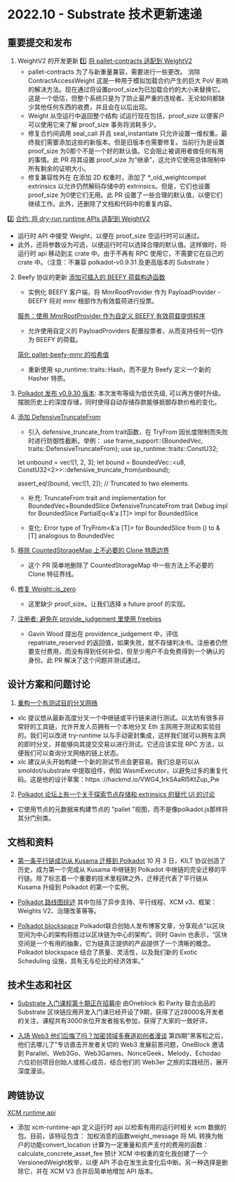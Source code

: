 # 2022.10 - Substrate 技术更新速递

## 重要提交和发布

1. WeightV2 的开发更新
 1️⃣ [将 pallet-contracts 适配到 WeightV2](https://github.com/paritytech/substrate/pull/12421)
    * pallet-contracts 为了与新重量兼容，需要进行一些更改。
    消除 ContractAccessWeight
    这是一种用于模拟加载合约产生的巨大 PoV 影响的解决方法。现在通过将设置proof_size为已加载合约的大小来替换它。这是一个低估，但整个系统只是为了防止最严重的违规者。无论如何都缺少其他任何东西的收费，并且会在以后出现。
    * Weight 从空运行中返回整个结构
    试运行现在包括，proof_size 以便客户可以使用它来了解 proof_size 事务将消耗多少。
    * 修复合约间调用
    seal_call 并且 seal_instantiate 只允许设置一维权重。最终我们需要添加这些的新版本。但是旧版本也需要修复。当前行为是设置 proof_size 为0那个不是一个好的默认值。它会阻止被调用者做任何有用的事情。此 PR 将其设置 proof_size 为“继承”，这允许它使用总体限制中所有剩余的证明大小。
    * 修复兼容性外在
    在添加 2D 权重时，添加了 *_old_weightcompat extrinsics 以允许仍然解码存储中的 extrinsics。但是，它们也设置 proof_size 为0使它们无用。此 PR 设置了一些合理的默认值，以便它们继续工作。此外，还删除了文档和代码中的重复内容。

  2️⃣ [合约: 将 dry-run runtime APIs 适配到 WeightV2](https://github.com/paritytech/substrate/pull/12429) 
  * 运行时 API 中接受 Weight，以便在 proof_size 空运行时可以通过。
  * 此外，还将参数设为可选，以便运行时可以选择合理的默认值。这样做时，将运行时 api 移动到主 crate 中。由于不再有 RPC 使用它，不需要它在自己的 crate 中。（注意：不兼容 polkadot-v0.9.31 及更高版本的 Substrate ）
 
2. Beefy 协议的更新
   [添加可插入的 BEEFY 荷载构造函数](https://github.com/paritytech/substrate/pull/12428)
    * 实例化 BEEFY 客户端，将 MmrRootProvider 作为 PayloadProvider - BEEFY 将对 mmr 根部作为有效载荷进行投票。
   
   [服务：使用 MmrRootProvider 作为自定义 BEEFY 有效荷载提供程序](https://github.com/paritytech/polkadot/pull/6112)
    * 允许使用自定义的 PayloadProviders 配置投票者，从而支持任何一切作为 BEEFY 的荷载。

   [简化 pallet-beefy-mmr 的哈希值](https://github.com/paritytech/substrate/pull/12393)
    * 重新使用 sp_runtime::traits::Hash，而不是为 Beefy 定义一个新的 Hasher 特质。
  
3. [Polkadot 发布 v0.9.30 版本](https://github.com/paritytech/polkadot/releases/tag/v0.9.30): 本次发布等级为低优先级, 可以再方便时升级。摆脱历史上的深度存储，同时使得自动存储存款能够抵御存款价格的变化。

4. [添加 DefensiveTruncateFrom](https://github.com/paritytech/substrate/pull/12515)
    * 引入 defensive_truncate_from trait函数，在 TryFrom 因长度限制而失败时进行防御性截断。举例：
    use frame_support::{BoundedVec, traits::DefensiveTruncateFrom};
    use sp_runtime::traits::ConstU32;

    let unbound = vec![1, 2, 3];
    let bound = BoundedVec::<u8, ConstU32<2>>::defensive_truncate_from(unbound);

    assert_eq!(bound, vec![1, 2]); // Truncated to two elements.

    * 补充:
    TruncateFrom trait and implementation for BoundedVec+BoundedSlice
    DefensiveTruncateFrom trait
    Debug impl for BoundedSlice
    PartialEq<&'a [T]> impl for BoundedSlice

    * 变化:
    Error type of TryFrom<&'a [T]> for BoundedSlice from () to &[T] analogous to BoundedVec

5. [移除 CountedStorageMap 上不必要的 Clone 特质边界](https://github.com/paritytech/substrate/pull/12402)
    * 这个 PR 简单地删除了 CountedStorageMap 中一些方法上不必要的 Clone 特征界线。

6. [修复 Weight::is_zero](https://github.com/paritytech/substrate/pull/12396)
    * 这里缺少 proof_size。让我们选择 a future proof 的实现。

7. [注册者: 避免在 provide_judgement 里使用 freebies](https://github.com/paritytech/substrate/pull/12465)
    * Gavin Wood 提出在 providence_judgement 中，评估 repatriate_reserved 的返回值，如果失败，就不存储判决书。注册者仍然要支付费用，而没有得到任何补偿，但至少用户不会免费得到一个确认的身份。此 PR 解决了这个问题并测试通过。

## 设计方案和问题讨论

 1. [重构一个有测试目的分叉网络](https://github.com/paritytech/substrate/issues/12442)
   * xlc 提议想从最新高度分叉一个中继链或平行链来进行测试。以太坊有很多非常好的工具链，允许开发人员拥有一个本地分叉 Eth 主网用于测试和实验目的。我们可以改进 try-runtime 以与手动密封集成，这样我们就可以拥有主网的即时分叉，并能够向其提交交易以进行测试。它还应该实现 RPC 方法，以便我们可以查询分叉网络的链上状态。
   * xlc 建议从头开始构建一个新的测试节点会更容易。我们总是可以从 smoldot/substrate 中提取组件，例如 WasmExecutor，以避免过多的重复代码。这是他的设计草案：https ://hackmd.io/VWG4_1rkSAaRl5KtZup_Pw

 2. [Polkadot 论坛上有一个关于探索节点存储和 extrinsics 的替代 UI 的讨论](https://forum.polkadot.network/t/alternative-ui-for-exploring-node-storage-and-extrinsics/774)
   * 它使用节点的元数据来构建节点的 "pallet "视图，而不是像polkadot.js那样将其分门别类。


## 文档和资料

   * [第一条平行链成功从 Kusama 迁移到 Polkadot](https://polkadot.network/blog/first-parachain-successfully-migrates-from-kusama-to-polkadot/) 10 月 3 日，KILT 协议创造了历史，成为第一个完成从 Kusama 中继链到 Polkadot 中继链的完全迁移的平行链。除了标志着一个重要的技术里程碑之外，迁移还代表了平行链从 Kusama 升级到 Polkadot 的第一个实例。

   * [Polkadot 路线图综述](https://polkadot.network/blog/polkadot-roadmap-roundup/) 其中包括了异步支持、平行线程、XCM v3、框架：Weights V2、治理改革等等。

   * [Polkadot blockspace](https://www.rob.tech/polkadot-blockspace-over-blockchains/) Polkadot联合创始人发布博客文章，分享观点“以区块空间为中心的架构将胜过以区块链为中心的架构”。同时 Gavin 也表示，“区块空间是一个有用的抽象，它为链真正提供的产品提供了一个清晰的概念。Polkadot blockspace 结合了质量、灵活性，以及我们新的 Exotic Scheduling 设施，具有无与伦比的经济效率。” 

## 技术生态和社区
   * [Substrate 入门课程第十期正在招募中](https://jhp.xet.tech/s/2eBbfX) 由Oneblock 和 Parity 联合出品的 Substrate 区块链应用开发入门课已经开设了9期，获得了近28000名开发者的关注，课程共有3000余位开发者报名参加，获得了大家的一致好评。

   * [入场 Web3 他们后悔了吗？加密领域多赛道初创者漫谈](https://mp.weixin.qq.com/s/_s40iHy1YXV7R5aZgZbZWw) 第四期“黑客松之后，他们去哪儿了”专访直击开发者关切的 Web3 发展前景问题，OneBlock 邀请到 Parallel、Web3Go、Web3Games、NonceGeek、Melody、Echodao 六位初创项目创始人或核心成员，结合他们的 Web3er 之旅的实践经历，展开深度漫谈。

## 跨链协议
   [XCM runtime api](https://github.com/paritytech/polkadot/pull/6156)
   * 添加 xcm-runtime-api 定义运行时 api 以检索有用的运行时相关 xcm 数据的包。目前，该特征包含：
     加权消息的函数weight_message
     将 ML 转换为帐户的功能convert_location
     计算为一定重量和资产支付的费用的函数：calculate_concrete_asset_fee
     预计 XCM 中权重的变化我创建了一个VersionedWeight枚举，以便 API 不会在发生此变化后中断。另一种选择是删除它，并在 XCM V3 合并后简单地增加 API 版本。
